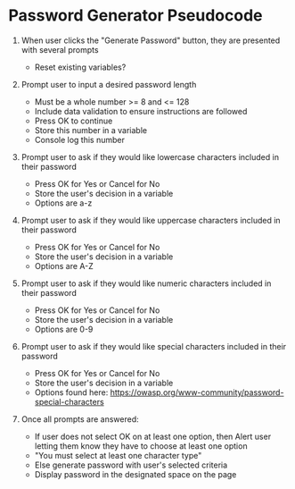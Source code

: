 # Password Generator Pseudocode

1. When user clicks the "Generate Password" button, they are presented with several prompts
    * Reset existing variables?

1. Prompt user to input a desired password length
    * Must be a whole number >= 8 and <= 128
    * Include data validation to ensure instructions are followed
    * Press OK to continue
    * Store this number in a variable
    * Console log this number

1. Prompt user to ask if they would like lowercase characters included in their password
    * Press OK for Yes or Cancel for No
    * Store the user's decision in a variable
    * Options are a-z

1. Prompt user to ask if they would like uppercase characters included in their password
    * Press OK for Yes or Cancel for No
    * Store the user's decision in a variable
    * Options are A-Z

1. Prompt user to ask if they would like numeric characters included in their password
    * Press OK for Yes or Cancel for No
    * Store the user's decision in a variable
    * Options are 0-9

1. Prompt user to ask if they would like special characters included in their password
    * Press OK for Yes or Cancel for No
    * Store the user's decision in a variable
    * Options found here: <https://owasp.org/www-community/password-special-characters>

1. Once all prompts are answered:
    * If user does not select OK on at least one option, then Alert user letting them know they have to choose at least one option
    * "You must select at least one character type"
    * Else generate password with user's selected criteria
    * Display password in the designated space on the page
